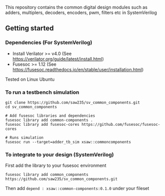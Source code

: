 This repository contains the common digital design modules such as adders, multiplers, decoders, encoders, pwm, filters etc in SystemVerilog

## Getting started

### Dependencies (For SystemVerilog)
- Install Verilator >= v4.0 (See https://verilator.org/guide/latest/install.html)
- Fusesoc >= 1.12 (See https://fusesoc.readthedocs.io/en/stable/user/installation.html)

Tested on Linux Ubuntu

### To run a testbench simulation
```
git clone https://github.com/saw235/sv_common_components.git
cd sv_common_components

# Add fusesoc libraries and dependencies 
fusesoc library add common-components .
fusesoc library add fusesoc-cores https://github.com/fusesoc/fusesoc-cores

# Runs simulation
fusesoc run --target=adder_tb_sim xsaw::commoncomponents
```

### To integrate to your design (SystemVerilog)

First add the library to your fusesoc environment
```
fusesoc library add common_components https://github.com/saw235/sv_common_components.git
```

Then add ```depend : xsaw::common-components:0.1.0``` under your fileset
